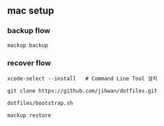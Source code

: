 
## mac setup


### backup flow

```
mackup backup
```


### recover flow

```
xcode-select --install   # Command Line Tool 설치

git clone https://github.com/jihwan/dotfiles.git

dotfiles/bootstrap.sh

mackup restore
```
